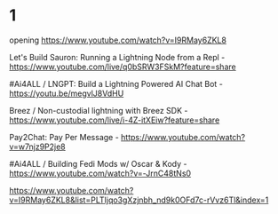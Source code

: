 # 1

opening
https://www.youtube.com/watch?v=I9RMay6ZKL8

Let's Build Sauron: Running a Lightning Node from a Repl - https://www.youtube.com/live/q0bSRW3FSkM?feature=share

#Ai4ALL / LNGPT: Build a Lightning Powered AI Chat Bot - https://youtu.be/megvlJ8VdHU

Breez / Non-custodial lightning with Breez SDK - https://www.youtube.com/live/i-4Z-itXEiw?feature=share

Pay2Chat: Pay Per Message - https://www.youtube.com/watch?v=w7njz9P2je8

#Ai4ALL / Building Fedi Mods w/ Oscar & Kody - https://www.youtube.com/watch?v=-JrnC48tNs0

https://www.youtube.com/watch?v=I9RMay6ZKL8&list=PLTIjqo3gXzjnbh_nd9k0OFd7c-rVvz6Tl&index=1
